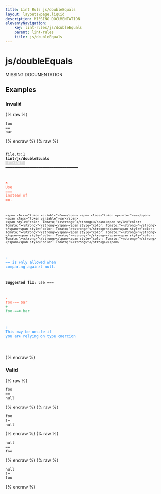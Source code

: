 ```yaml
---
title: Lint Rule js/doubleEquals
layout: layouts/page.liquid
description: MISSING DOCUMENTATION
eleventyNavigation:
	key: lint-rules/js/doubleEquals
	parent: lint-rules
	title: js/doubleEquals
---
```


# js/doubleEquals

MISSING DOCUMENTATION

<!-- EVERYTHING BELOW IS AUTOGENERATED. SEE SCRIPTS FOLDER FOR UPDATE SCRIPTS hash(712a24c501e4f432865084f7719c58e6ac336e8d) -->

## Examples
### Invalid
{% raw %}<pre class="language-text"><code class="language-text"><span class="token variable">foo</span> <span class="token operator">==</span> <span class="token variable">bar</span></code></pre>{% endraw %}
{% raw %}<pre class="language-text"><code class="language-text">
 <span style="text-decoration-style: dashed; text-decoration-line: underline;">file.ts:1</span> <strong>lint/js/doubleEquals</strong> <span style="color: white; background-color: #ddd;"> FIXABLE </span> ━━━━━━━━━━━━━━━━━━━━━━━━━━━━━━━━━

  <strong><span style="color: Tomato;">✖ </span></strong><span style="color: Tomato;">Use </span><span style="color: Tomato;"><strong>===</strong></span><span style="color: Tomato;"> instead of </span><span style="color: Tomato;"><strong>==</strong></span><span style="color: Tomato;">.</span>

    <span class="token variable">foo</span> <span class="token operator">==</span> <span class="token variable">bar</span>
    <span style="color: Tomato;"><strong>^</strong></span><span style="color: Tomato;"><strong>^</strong></span><span style="color: Tomato;"><strong>^</strong></span><span style="color: Tomato;"><strong>^</strong></span><span style="color: Tomato;"><strong>^</strong></span><span style="color: Tomato;"><strong>^</strong></span><span style="color: Tomato;"><strong>^</strong></span><span style="color: Tomato;"><strong>^</strong></span><span style="color: Tomato;"><strong>^</strong></span><span style="color: Tomato;"><strong>^</strong></span>

  <strong><span style="color: DodgerBlue;">ℹ </span></strong><span style="color: DodgerBlue;">== is only allowed when comparing against null.</span>

  <strong>Suggested fix:</strong> Use ===

  <span style="color: Tomato;">-</span> <span style="color: Tomato;">foo</span><span style="color: Tomato;"><span style="opacity: 0.8;">&middot;</span></span><span style="color: Tomato;">==</span><span style="color: Tomato;"><span style="opacity: 0.8;">&middot;</span></span><span style="color: Tomato;">bar</span>
  <span style="color: MediumSeaGreen;">+</span> <span style="color: MediumSeaGreen;">foo</span><span style="color: MediumSeaGreen;"><span style="opacity: 0.8;">&middot;</span></span><span style="color: MediumSeaGreen;">==</span><span style="color: MediumSeaGreen;"><strong>=</strong></span><span style="color: MediumSeaGreen;"><span style="opacity: 0.8;">&middot;</span></span><span style="color: MediumSeaGreen;">bar</span>

  <strong><span style="color: DodgerBlue;">ℹ </span></strong><span style="color: DodgerBlue;">This may be unsafe if you are relying on type coercion</span>

</code></pre>{% endraw %}
### Valid
{% raw %}<pre class="language-text"><code class="language-text"><span class="token variable">foo</span> <span class="token operator">==</span> <span class="token boolean">null</span></code></pre>{% endraw %}
{% raw %}<pre class="language-text"><code class="language-text"><span class="token variable">foo</span> <span class="token operator">!=</span> <span class="token boolean">null</span></code></pre>{% endraw %}
{% raw %}<pre class="language-text"><code class="language-text"><span class="token boolean">null</span> <span class="token operator">==</span> <span class="token variable">foo</span></code></pre>{% endraw %}
{% raw %}<pre class="language-text"><code class="language-text"><span class="token boolean">null</span> <span class="token operator">!=</span> <span class="token variable">foo</span></code></pre>{% endraw %}
